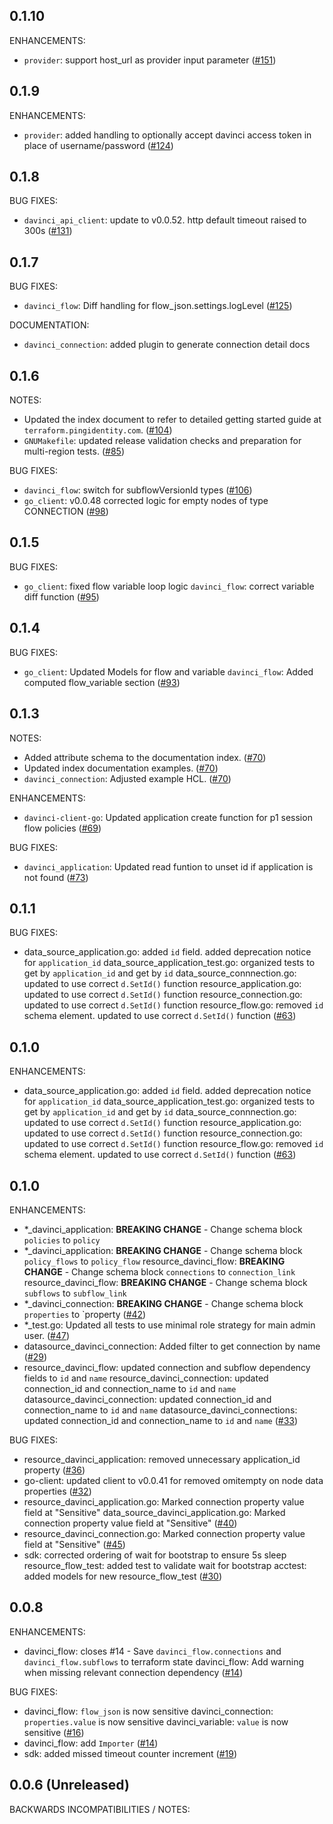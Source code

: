## 0.1.10

ENHANCEMENTS:

* `provider`: support host_url as provider input parameter ([#151](https://github.com/pingidentity/terraform-provider-pingone/issues/151))

## 0.1.9

ENHANCEMENTS:

* `provider`: added handling to optionally accept davinci access token in place of username/password ([#124](https://github.com/pingidentity/terraform-provider-pingone/issues/124))

## 0.1.8

BUG FIXES:

* `davinci_api_client`: update to v0.0.52. http default timeout raised to 300s ([#131](https://github.com/pingidentity/terraform-provider-pingone/issues/131))

## 0.1.7

BUG FIXES:

* `davinci_flow`: Diff handling for flow_json.settings.logLevel ([#125](https://github.com/pingidentity/terraform-provider-pingone/issues/125))

DOCUMENTATION:

* `davinci_connection`: added plugin to generate connection detail docs

## 0.1.6

NOTES:

* Updated the index document to refer to detailed getting started guide at `terraform.pingidentity.com`. ([#104](https://github.com/pingidentity/terraform-provider-pingone/issues/104))
* `GNUMakefile`: updated release validation checks and preparation for multi-region tests. ([#85](https://github.com/pingidentity/terraform-provider-pingone/issues/85))

BUG FIXES:

* `davinci_flow`: switch for subflowVersionId types ([#106](https://github.com/pingidentity/terraform-provider-pingone/issues/106))
* `go_client`: v0.0.48 corrected logic for empty nodes of type CONNECTION ([#98](https://github.com/pingidentity/terraform-provider-pingone/issues/98))

## 0.1.5

BUG FIXES:

* `go_client`: fixed flow variable loop logic
`davinci_flow`: correct variable diff function ([#95](https://github.com/pingidentity/terraform-provider-pingone/issues/95))

## 0.1.4

BUG FIXES:

* `go_client`: Updated Models for flow and variable
`davinci_flow`: Added computed flow_variable section ([#93](https://github.com/pingidentity/terraform-provider-pingone/issues/93))

## 0.1.3

NOTES:

* Added attribute schema to the documentation index. ([#70](https://github.com/pingidentity/terraform-provider-pingone/issues/70))
* Updated index documentation examples. ([#70](https://github.com/pingidentity/terraform-provider-pingone/issues/70))
* `davinci_connection`: Adjusted example HCL. ([#70](https://github.com/pingidentity/terraform-provider-pingone/issues/70))

ENHANCEMENTS:

* `davinci-client-go`: Updated application create function for p1 session flow policies ([#69](https://github.com/pingidentity/terraform-provider-pingone/issues/69))

BUG FIXES:

* `davinci_application`: Updated read funtion to unset id if application is not found ([#73](https://github.com/pingidentity/terraform-provider-pingone/issues/73))

## 0.1.1

BUG FIXES:

* data_source_application.go: added `id` field. added deprecation notice for `application_id`
data_source_application_test.go: organized tests to get by `application_id` and get by `id`
data_source_connnection.go: updated to use correct `d.SetId()` function
resource_application.go: updated to use correct `d.SetId()` function
resource_connection.go: updated to use correct `d.SetId()` function
resource_flow.go: removed `id` schema element. updated to use correct `d.SetId()` function ([#63](https://github.com/pingidentity/terraform-provider-pingone/issues/63))

## 0.1.0

ENHANCEMENTS:

* data_source_application.go: added `id` field. added deprecation notice for `application_id`
data_source_application_test.go: organized tests to get by `application_id` and get by `id`
data_source_connnection.go: updated to use correct `d.SetId()` function
resource_application.go: updated to use correct `d.SetId()` function
resource_connection.go: updated to use correct `d.SetId()` function
resource_flow.go: removed `id` schema element. updated to use correct `d.SetId()` function ([#63](https://github.com/pingidentity/terraform-provider-pingone/issues/63))

## 0.1.0

ENHANCEMENTS:

* *_davinci_application: **BREAKING CHANGE** - Change schema block `policies` to `policy`
* *_davinci_application: **BREAKING CHANGE** - Change schema block `policy_flows` to `policy_flow`
resource_davinci_flow: **BREAKING CHANGE** - Change schema block `connections` to `connection_link`
resource_davinci_flow: **BREAKING CHANGE** - Change schema block `subflows` to `subflow_link`
* *_davinci_connection: **BREAKING CHANGE** - Change schema block `properties` to `property ([#42](https://github.com/pingidentity/terraform-provider-pingone/issues/42))
* *_test.go: Updated all tests to use minimal role strategy for main admin user. ([#47](https://github.com/pingidentity/terraform-provider-pingone/issues/47))
* datasource_davinci_connection: Added filter to get connection by name ([#29](https://github.com/pingidentity/terraform-provider-pingone/issues/29))
* resource_davinci_flow: updated connection and subflow dependency fields to `id` and `name`
resource_davinci_connection: updated connection_id and connection_name to `id` and `name`
datasource_davinci_connection: updated connection_id and connection_name to `id` and `name`
datasource_davinci_connections: updated connection_id and connection_name to `id` and `name` ([#33](https://github.com/pingidentity/terraform-provider-pingone/issues/33))

BUG FIXES:

* resource_davinci_application: removed unnecessary application_id property ([#36](https://github.com/pingidentity/terraform-provider-pingone/issues/36))
* go-client: updated client to v0.0.41 for removed omitempty on node data properties ([#32](https://github.com/pingidentity/terraform-provider-pingone/issues/32))
* resource_davinci_application.go: Marked connection property value field at "Sensitive"
data_source_davinci_application.go: Marked connection property value field at "Sensitive" ([#40](https://github.com/pingidentity/terraform-provider-pingone/issues/40))
* resource_davinci_connection.go: Marked connection property value field at "Sensitive" ([#45](https://github.com/pingidentity/terraform-provider-pingone/issues/45))
* sdk: corrected ordering of wait for bootstrap to ensure 5s sleep
resource_flow_test: added test to validate wait for bootstrap
acctest: added models for new resource_flow_test ([#30](https://github.com/pingidentity/terraform-provider-pingone/issues/30))

## 0.0.8

ENHANCEMENTS:

* davinci_flow: closes #14 - Save `davinci_flow.connections` and `davinci_flow.subflows` to terraform state
davinci_flow: Add warning when missing relevant connection dependency ([#14](https://github.com/pingidentity/terraform-provider-pingone/issues/14))

BUG FIXES:

* davinci_flow: `flow_json` is now sensitive
davinci_connection: `properties.value` is now sensitive
davinci_variable: `value` is now sensitive ([#16](https://github.com/pingidentity/terraform-provider-pingone/issues/16))
* davinci_flow: add `Importer` ([#14](https://github.com/pingidentity/terraform-provider-pingone/issues/14))
* sdk: added missed timeout counter increment ([#19](https://github.com/pingidentity/terraform-provider-pingone/issues/19))

## 0.0.6 (Unreleased)

BACKWARDS INCOMPATIBILITIES / NOTES:
